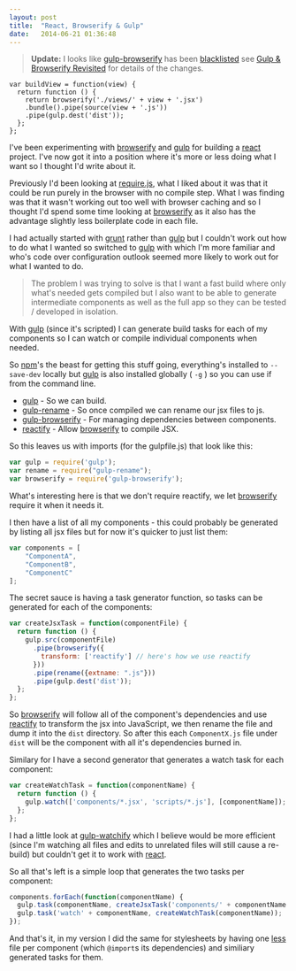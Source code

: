 ```yaml
---
layout: post
title:  "React, Browserify & Gulp"
date:   2014-06-21 01:36:48
---
```


> **Update:**  I looks like [gulp-browserify](https://www.npmjs.org/package/gulp-browserify) has been [blacklisted](https://github.com/deepak1556/gulp-browserify#note-this-plugin-has-been-blacklisted) see [Gulp &amp; Browserify Revisited](/2014/07/14/gulp-and-browserify-revisited.html) for details of the changes.

```
var buildView = function(view) {
  return function () {
    return browserify('./views/' + view + '.jsx')
    .bundle().pipe(source(view + '.js'))
    .pipe(gulp.dest('dist'));
  };
};
```

I've been experimenting with [browserify][] and [gulp][] for building a [react][] project. I've now got it into a position where it's more or less doing what I want so I thought I'd write about it.

Previously I'd been looking at [require.js][], what I liked about it was that it could be run purely in the browser with no compile step. What I was finding was that it wasn't working out too well with browser caching and so I thought I'd spend some time looking at [browserify][] as it also has the advantage slightly less boilerplate code in each file.

I had actually started with [grunt][] rather than [gulp][] but I couldn't work out how to do what I wanted so switched to [gulp][] with which I'm more familiar and who's code over configuration outlook seemed more likely to work out for what I wanted to do.

> The problem I was trying to solve is that I want a fast build where only what's needed gets compiled but I also want to be able to generate intermediate components as well as the full app so they can be tested / developed in isolation.

With [gulp][] (since it's scripted) I can generate build tasks for each of my components so I can watch or compile individual components when needed.

So [npm][]'s the beast for getting this stuff going, everything's installed to `--save-dev` locally but [gulp][] is also installed globally ( `-g` ) so you can use if from the command line.

* [gulp](https://www.npmjs.org/package/gulp) - So we can build.
* [gulp-rename](https://www.npmjs.org/package/gulp-rename) - So once compiled we can rename our jsx files to js. 
* [gulp-browserify](https://www.npmjs.org/package/gulp-browserify) - For managing dependencies between components.
* [reactify](https://www.npmjs.org/package/reactify) - Allow [browserify][] to compile JSX.

So this leaves us with imports (for the gulpfile.js) that look like this:

``` javascript
var gulp = require('gulp');
var rename = require("gulp-rename");
var browserify = require('gulp-browserify');
```

What's interesting here is that we don't require reactify, we let [browserify][] require it when it needs it.

I then have a list of all my components - this could probably be generated by listing all jsx files but for now it's quicker to just list them:

``` javascript
var components = [
	"ComponentA",
	"ComponentB",
	"ComponentC"
];
```

The secret sauce is having a task generator function, so tasks can be generated for each of the components:

``` javascript
var createJsxTask = function(componentFile) {
  return function () {
    gulp.src(componentFile)
      .pipe(browserify({
        transform: ['reactify'] // here's how we use reactify
      }))
      .pipe(rename({extname: ".js"}))
      .pipe(gulp.dest('dist'));
  };
};
```

So [browserify][] will follow all of the component's dependencies and use [reactify][] to transform the jsx into JavaScript, we then rename the file and dump it into the `dist` directory. So after this each `ComponentX.js` file under `dist` will be the component with all it's dependencies burned in.

Similary for I have a second generator that generates a watch task for each component:

``` javascript
var createWatchTask = function(componentName) {
  return function () {
    gulp.watch(['components/*.jsx', 'scripts/*.js'], [componentName]);
  };
};
```

I had a little look at [gulp-watchify][] which I believe would be more efficient (since I'm watching all files and edits to unrelated files will still cause a re-build) but couldn't get it to work with [react][].

So all that's left is a simple loop that generates the two tasks per component:

``` javascript
components.forEach(function(componentName) {
  gulp.task(componentName, createJsxTask('components/' + componentName + '.jsx'));  
  gulp.task('watch' + componentName, createWatchTask(componentName));  
});
```

And that's it, in my version I did the same for stylesheets by having one [less][] file per component (which `@import`s its dependencies) and similiary generated tasks for them.

[browserify]: http://browserify.org
[gulp]: http://gulpjs.com
[react]: http://facebook.github.io/react
[require.js]: http://requirejs.org
[grunt]: http://gruntjs.com
[npm]: https://www.npmjs.org
[reactify]: https://github.com/andreypopp/reactify
[gulp-watchify]: https://github.com/marcello3d/gulp-watchify
[less]: http://lesscss.org
